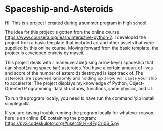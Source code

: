 # Spaceship-and-Asteroids

Hi! This is a project I created during a summer program in high school.

The idea for this project is gotten from the online course https://www.coursera.org/learn/interactive-python-2.
I developed the project from a basic template that included art and other assets that were supplied by this online course.
Moving forward from the basic template, the project is developed entirely by myself.


This project deals with a maneuverable(using arrow keys) spaceship that can shoot(using space bar) asteroids. You have a certain amount of lives
and score of the number of asteroids destroyed is kept track of. The asteroids are spawned randomly and holding up arrow will cause your ship to accelerate.
The project displays my knowledge of Python, Object-Oriented Programming, data structures, functions, game physics, and UI. 


To run the program locally, you need to have run the command 'pip install simpleguitk'.

If you are having trouble running the program locally for whatever reason, here is an online IDE containing the program:
https://py2.codeskulptor.org/#user49_HH4FqCrI0S_5.py



